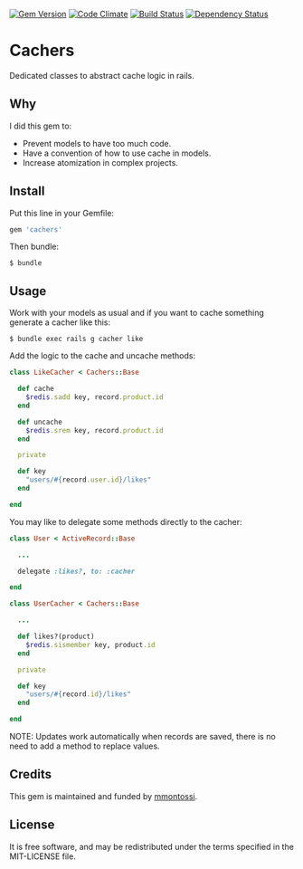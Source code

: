 [![Gem Version](https://badge.fury.io/rb/cachers.svg)](http://badge.fury.io/rb/cachers)
[![Code Climate](https://codeclimate.com/github/mmontossi/cachers/badges/gpa.svg)](https://codeclimate.com/github/mmontossi/cachers)
[![Build Status](https://travis-ci.org/mmontossi/cachers.svg)](https://travis-ci.org/mmontossi/cachers)
[![Dependency Status](https://gemnasium.com/mmontossi/cachers.svg)](https://gemnasium.com/mmontossi/cachers)

# Cachers

Dedicated classes to abstract cache logic in rails.

## Why

I did this gem to:

- Prevent models to have too much code.
- Have a convention of how to use cache in models.
- Increase atomization in complex projects.

## Install

Put this line in your Gemfile:
```ruby
gem 'cachers'
```

Then bundle:
```
$ bundle
```

## Usage

Work with your models as usual and if you want to cache something generate a cacher like this:
```
$ bundle exec rails g cacher like
```

Add the logic to the cache and uncache methods:
```ruby
class LikeCacher < Cachers::Base

  def cache
    $redis.sadd key, record.product.id
  end

  def uncache
    $redis.srem key, record.product.id
  end

  private

  def key
    "users/#{record.user.id}/likes"
  end

end
```

You may like to delegate some methods directly to the cacher:
```ruby
class User < ActiveRecord::Base

  ...

  delegate :likes?, to: :cacher

end

class UserCacher < Cachers::Base

  ...

  def likes?(product)
    $redis.sismember key, product.id
  end

  private

  def key
    "users/#{record.id}/likes"
  end

end
```

NOTE: Updates work automatically when records are saved, there is no need to add a method to replace values.

## Credits

This gem is maintained and funded by [mmontossi](https://github.com/mmontossi).

## License

It is free software, and may be redistributed under the terms specified in the MIT-LICENSE file.
